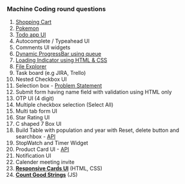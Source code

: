 ### Machine Coding round questions

1. [Shopping Cart](./shoppingCart/)
2. [Pokemon](./pokemon/)
3. [Todo app UI](https://github.com/Amitk3004/TodoVanillaJS)
4. Autocomplete / Typeahead UI
5. Comments UI widgets
6. [Dynamic ProgressBar using queue](./progressBar/progressBarwithQueue.html)
7. [Loading Indicator using HTML & CSS](./loadingIndicator/index.html)
8. [File Explorer](https://codesandbox.io/p/sandbox/s68lq5)
9. Task board (e.g JIRA, Trello)
10. Nested Checkbox UI
11. Selection box - [Problem Statement](https://www.linkedin.com/posts/saikrishnanangunuri_reactjs-javascript-javascriptdeveloper-activity-7297238256788615168-EIvz?utm_source=share&utm_medium=member_desktop&rcm=ACoAABymBKIBVJrIEUyHmzJTX1rJLzjN_GZSBqI)
12. Submit form having name field with validation using HTML only
13. OTP UI (4 digit)
14. Multiple checkbox selection (Select All)
15. Multi tab form UI
16. Star Rating UI
17. C shaped 7 Box UI
18. Build Table with population and year with Reset, delete button and searchbox - [API](https://datausa.io/api/data?drilldowns=Nation&measures=Population)
19. StopWatch and Timer Widget
20. Product Card UI -  [API](https://fakestoreapi.com/products)
21. Notification UI
22. Calender meeting invite
23. **[Responsive Cards UI](./Cards/)** (HTML, CSS)
24. **[Count Good Strings](./countGoodString/)** (JS)